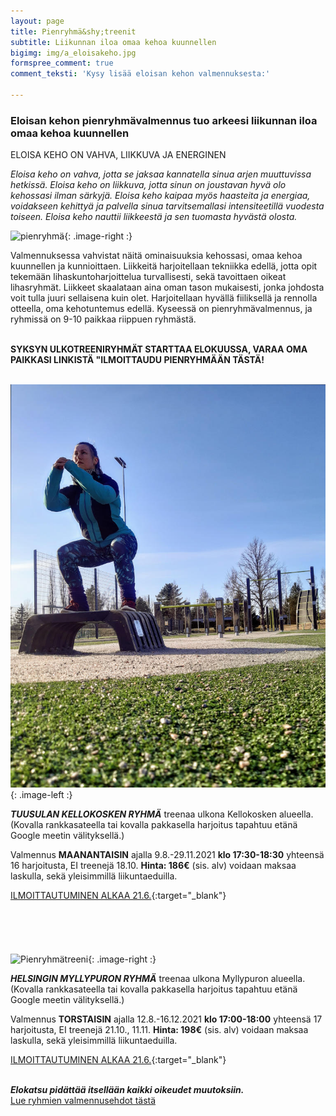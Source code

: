 ```yaml
---
layout: page
title: Pienryhmä&shy;treenit
subtitle: Liikunnan iloa omaa kehoa kuunnellen
bigimg: img/a_eloisakeho.jpg
formspree_comment: true
comment_teksti: 'Kysy lisää eloisan kehon valmennuksesta:'

---
```

### **Eloisan kehon pienryhmä­valmennus**  tuo arkeesi liikunnan iloa omaa kehoa kuunnellen

<p></p>
<p class="otsikkolistapalkki">
ELOISA KEHO ON VAHVA, LIIKKUVA JA ENERGINEN
</p>

_Eloisa keho on vahva, jotta se jaksaa kannatella sinua arjen muuttuvissa hetkissä.
Eloisa keho on liikkuva, jotta sinun on joustavan hyvä olo kehossasi ilman särkyjä.
Eloisa keho kaipaa myös haasteita ja energiaa, voidakseen kehittyä ja palvella sinua tarvitsemallasi intensiteetillä
vuodesta toiseen. Eloisa keho nauttii liikkeestä ja sen tuomasta hyvästä olosta._

![pienryhmä](/img/pienryhmatreenit_3.jpg "Eloisan kehon pienryhmätreenit"){: .image-right :}

Valmennuksessa vahvistat näitä ominaisuuksia kehossasi, omaa kehoa kuunnellen ja kunnioittaen. Liikkeitä harjoitellaan tekniikka edellä, jotta opit tekemään lihaskuntoharjoittelua turvallisesti, sekä tavoittaen oikeat lihasryhmät. Liikkeet skaalataan aina oman tason mukaisesti, jonka johdosta voit tulla juuri sellaisena kuin olet. Harjoitellaan hyvällä fiiliksellä ja rennolla otteella, oma kehotuntemus edellä. Kyseessä on pienryhmävalmennus, ja ryhmissä on 9-10 paikkaa riippuen ryhmästä.  <br/><br/>

**SYKSYN ULKOTREENIRYHMÄT STARTTAA ELOKUUSSA, VARAA OMA PAIKKASI LINKISTÄ "ILMOITTAUDU PIENRYHMÄÄN TÄSTÄ!** <br/><br/>

![Pienryhmätreeni](/img/kellokosken_pienryhma.jpg "Kellokosken pienryhma"){: .image-left :}

**_TUUSULAN KELLOKOSKEN RYHMÄ_**
treenaa ulkona Kellokosken alueella. (Kovalla rankkasateella tai kovalla pakkasella harjoitus tapahtuu etänä Google meetin välityksellä.)

Valmennus **MAANANTAISIN** ajalla 9.8.-29.11.2021 **klo 17:30-18:30**  yhteensä 16 harjoitusta, EI treenejä 18.10.
**Hinta: 186€** (sis. alv) voidaan maksaa laskulla, sekä yleisimmillä liikuntaeduilla.  

 
[ILMOITTAUTUMINEN ALKAA 21.6.](https://forms.gle/LUdCexmwcE6TmzJV7){:target="_blank"} 
<br/><br/>
<br/><br/>
<br/><br/>
![Pienryhmätreeni](/img/myllypuro.jpg "Myllypuron pienryhmä"){: .image-right :}

***HELSINGIN MYLLYPURON RYHMÄ***
treenaa ulkona Myllypuron alueella. (Kovalla rankkasateella tai kovalla pakkasella harjoitus tapahtuu etänä Google meetin välityksellä.)

Valmennus **TORSTAISIN** ajalla 12.8.-16.12.2021 **klo 17:00-18:00**  yhteensä 17 harjoitusta, EI treenejä 21.10., 11.11.
**Hinta: 198€** (sis. alv) voidaan maksaa laskulla, sekä yleisimmillä liikuntaeduilla.  


[ILMOITTAUTUMINEN ALKAA 21.6.](https://forms.gle/ShTYed8cURMS3vH96){:target="_blank"} 
<br/><br/>

**_Elokatsu pidättää itsellään kaikki oikeudet muutoksiin._**  
[Lue ryhmien valmennusehdot tästä](/valmennusehdot)